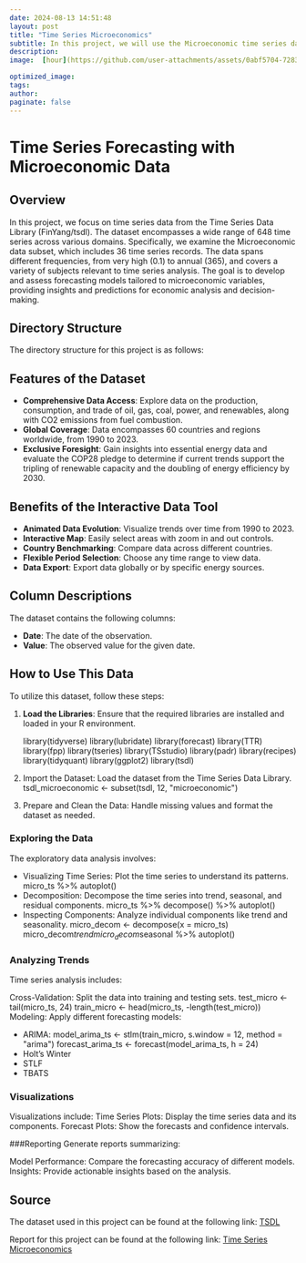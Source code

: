 ```yaml
---
date: 2024-08-13 14:51:48
layout: post
title: "Time Series Microeconomics"
subtitle: In this project, we will use the Microeconomic time series data from the Time Series Data Library to develop and evaluate four forecasting models—ARIMA, Holt’s Winter, STLF, and TBATS—to determine the most accurate method for predicting future profits and enhancing strategic financial planning.
description:
image:  [hour](https://github.com/user-attachments/assets/0abf5704-7283-4191-84cb-46d4737ef854)

optimized_image: 
tags:
author:
paginate: false
---
```

# Time Series Forecasting with Microeconomic Data

## Overview

In this project, we focus on time series data from the Time Series Data Library (FinYang/tsdl). The dataset encompasses a wide range of 648 time series across various domains. Specifically, we examine the Microeconomic data subset, which includes 36 time series records. The data spans different frequencies, from very high (0.1) to annual (365), and covers a variety of subjects relevant to time series analysis. The goal is to develop and assess forecasting models tailored to microeconomic variables, providing insights and predictions for economic analysis and decision-making.

## Directory Structure

The directory structure for this project is as follows:



## Features of the Dataset
- **Comprehensive Data Access**: Explore data on the production, consumption, and trade of oil, gas, coal, power, and renewables, along with CO2 emissions from fuel combustion.
- **Global Coverage**: Data encompasses 60 countries and regions worldwide, from 1990 to 2023.
- **Exclusive Foresight**: Gain insights into essential energy data and evaluate the COP28 pledge to determine if current trends support the tripling of renewable capacity and the doubling of energy efficiency by 2030.

## Benefits of the Interactive Data Tool
- **Animated Data Evolution**: Visualize trends over time from 1990 to 2023.
- **Interactive Map**: Easily select areas with zoom in and out controls.
- **Country Benchmarking**: Compare data across different countries.
- **Flexible Period Selection**: Choose any time range to view data.
- **Data Export**: Export data globally or by specific energy sources.


## Column Descriptions

The dataset contains the following columns:

- **Date**: The date of the observation.
- **Value**: The observed value for the given date.

## How to Use This Data

To utilize this dataset, follow these steps:

1. **Load the Libraries**: Ensure that the required libraries are installed and loaded in your R environment.

   library(tidyverse)
   library(lubridate)
   library(forecast)
   library(TTR)
   library(fpp)
   library(tseries)
   library(TSstudio)
   library(padr)
   library(recipes)
   library(tidyquant)
   library(ggplot2)
   library(tsdl)
  

2. Import the Dataset: Load the dataset from the Time Series Data Library.
tsdl_microeconomic <- subset(tsdl, 12, "microeconomic")
3. Prepare and Clean the Data: Handle missing values and format the dataset as needed.


### Exploring the Data
The exploratory data analysis involves:
- Visualizing Time Series: Plot the time series to understand its patterns.
micro_ts %>% autoplot()
- Decomposition: Decompose the time series into trend, seasonal, and residual components.
micro_ts %>% decompose() %>% autoplot()
- Inspecting Components: Analyze individual components like trend and seasonality.
micro_decom <- decompose(x = micro_ts)
micro_decom$trend %>% autoplot()
micro_decom$seasonal %>% autoplot()

### Analyzing Trends
Time series analysis includes:

Cross-Validation: Split the data into training and testing sets.
test_micro <- tail(micro_ts, 24)
train_micro <- head(micro_ts, -length(test_micro))
Modeling: Apply different forecasting models:

- ARIMA:
model_arima_ts <- stlm(train_micro, s.window = 12, method = "arima")
forecast_arima_ts <- forecast(model_arima_ts, h = 24)
- Holt’s Winter
- STLF
- TBATS

### Visualizations
Visualizations include:
Time Series Plots: Display the time series data and its components.
Forecast Plots: Show the forecasts and confidence intervals.

###Reporting
Generate reports summarizing:

Model Performance: Compare the forecasting accuracy of different models.
Insights: Provide actionable insights based on the analysis.

## Source
The dataset used in this project can be found at the following link:
[TSDL](https://pkg.yangzhuoranyang.com/tsdl/)

Report for this project can be found at the following link:
[Time Series Microeconomics](https://rpubs.com/senddimas/1210655)

